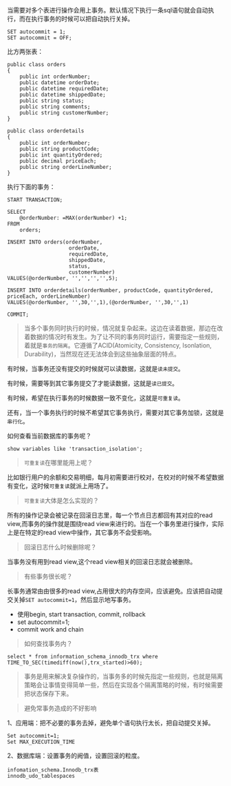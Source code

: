 当需要对多个表进行操作会用上事务。默认情况下执行一条sql语句就会自动执行，而在执行事务的时候可以把自动执行关掉。

```
SET autocommit = 1;
SET autocommit = OFF;
```

比方两张表：

```
public class orders
{
	public int orderNumber;
	public datetime orderDate;
	public datetime requiredDate;
	public datetime shippedDate;
	public string status;
	public string comments;
	public string customerNumber;
}

public class orderdetails
{
	public int orderNumber;
	public string productCode;
	public int quantityOrdered;
	public decimal priceEach;
	public string orderLineNumber;
}
```

执行下面的事务：

```
START TRANSACTION;

SELECT 
	@orderNumber: =MAX(orderNumber) +1;
FROM
	orders;

INSERT INTO orders(orderNumber,
					orderDate,
					requiredDate,
					shippedDate,
					status,
					customerNumber)
VALUES(@orderNumber, '','','','',5);

INSERT INTO orderdetails(orderNumber, productCode, quantityOrdered, priceEach, orderLineNumber) 
VALUES(@orderNumber, '',30,'',1),(@orderNumber, '',30,'',1)

COMMIT;
```

> 当多个事务同时执行的时候，情况就复杂起来。这边在读着数据，那边在改着数据的情况时有发生。为了让不同的事务同时运行，需要指定一些规则，着就是`事务的隔离`。它遵循了ACID(Atomicity, Consistency, Isonlation, Durability)，当然现在还无法体会到这些抽象层面的特点。

有时候，当事务还没有提交的时候就可以读数据，这就是`读未提交`。

有时候，需要等到其它事务提交了才能读数据，这就是`读已提交`。

有时候，希望在执行事务的时候数据一致不变化，这就是`可重复读`。

还有，当一个事务执行的时候不希望其它事务执行，需要对其它事务加锁，这就是`串行化`。

如何查看当前数据库的事务呢？

```
show variables like 'transaction_isolation';
```

> `可重复读`在哪里能用上呢？

比如银行用户的余额和交易明细，每月初需要进行校对，在校对的时候不希望数据有变化，这时候`可重复读`就派上用场了。

> `可重复读`大体是怎么实现的？

所有的操作记录会被记录在回滚日志里，每一个节点日志都回有其对应的read view,而事务的操作就是围绕read view来进行的。当在一个事务里进行操作，实际上是在特定的read view中操作，其它事务不会受影响。

> 回滚日志什么时候删除呢？

当事务没有用到read view,这个read view相关的回滚日志就会被删除。

> 有些事务很长呢？

长事务通常由由很多的read view,占用很大的内存空间，应该避免。应该把自动提交关掉`SET autocommit=1`，然后显示地写事务。

- 使用begin, start transaction, commit, rollback
- set autocommit=1;
- commit work and chain

> 如何查找事务内？

```
select * from information_schema_innodb_trx where TIME_TO_SEC(timediff(now(),trx_started)>60);
```

> 事务是用来解决复杂操作的，当事务多的时候先指定一些规则，也就是隔离策略会让事情变得简单一些，然后在实现各个隔离策略的时候，有时候需要把状态保存下来。

> 避免常事务造成的不好影响

1、应用端：把不必要的事务去掉，避免单个语句执行太长，把自动提交关掉。

```
Set autocommit=1;
Set MAX_EXECUTION_TIME
```


2、数据库端：设置事务的阙值，设置回滚的粒度。

```
infomation_schema.Innodb_trx表
innodb_udo_tablespaces 
```